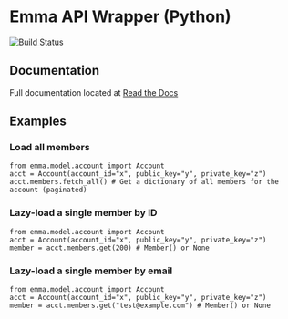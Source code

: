# Emma API Wrapper (Python)
[![Build Status](https://secure.travis-ci.org/dalanhurst/emma-api-wrapper-python.png)](http://travis-ci.org/dalanhurst/emma-api-wrapper-python)

## Documentation
Full documentation located at [Read the Docs](https://emma-api-wrapper-python.readthedocs.org/en/latest/)

## Examples
### Load all members

    from emma.model.account import Account
    acct = Account(account_id="x", public_key="y", private_key="z")
    acct.members.fetch_all() # Get a dictionary of all members for the account (paginated)

### Lazy-load a single member by ID

    from emma.model.account import Account
    acct = Account(account_id="x", public_key="y", private_key="z")
    member = acct.members.get(200) # Member() or None

### Lazy-load a single member by email

    from emma.model.account import Account
    acct = Account(account_id="x", public_key="y", private_key="z")
    member = acct.members.get("test@example.com") # Member() or None